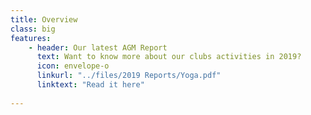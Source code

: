 ```yaml
---
title: Overview
class: big
features:
    - header: Our latest AGM Report
      text: Want to know more about our clubs activities in 2019? 
      icon: envelope-o
      linkurl: "../files/2019 Reports/Yoga.pdf"
      linktext: "Read it here"
      
---
```


